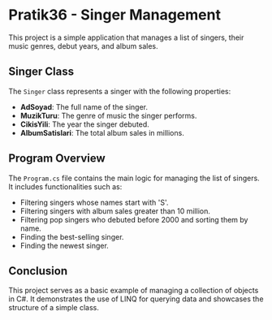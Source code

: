 # Pratik36 - Singer Management

This project is a simple application that manages a list of singers, their music genres, debut years, and album sales.

## Singer Class

The `Singer` class represents a singer with the following properties:

- **AdSoyad**: The full name of the singer.
- **MuzikTuru**: The genre of music the singer performs.
- **CikisYili**: The year the singer debuted.
- **AlbumSatislari**: The total album sales in millions.

## Program Overview

The `Program.cs` file contains the main logic for managing the list of singers. It includes functionalities such as:

- Filtering singers whose names start with 'S'.
- Filtering singers with album sales greater than 10 million.
- Filtering pop singers who debuted before 2000 and sorting them by name.
- Finding the best-selling singer.
- Finding the newest singer.

## Conclusion

This project serves as a basic example of managing a collection of objects in C#. It demonstrates the use of LINQ for querying data and showcases the structure of a simple class.